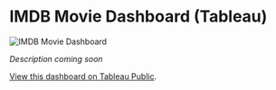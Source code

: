 # IMDB Movie Dashboard (Tableau)


![IMDB Movie Dashboard](https://github.com/annapuu/tableau-imdb-movie-dashboard/assets/149669892/144b1558-38a6-4f36-9f9e-c9eefbfa6257)

*Description coming soon*


[View this dashboard on Tableau Public](https://public.tableau.com/shared/2RKGWW6JR?:display_count=n&:origin=viz_share_link).
